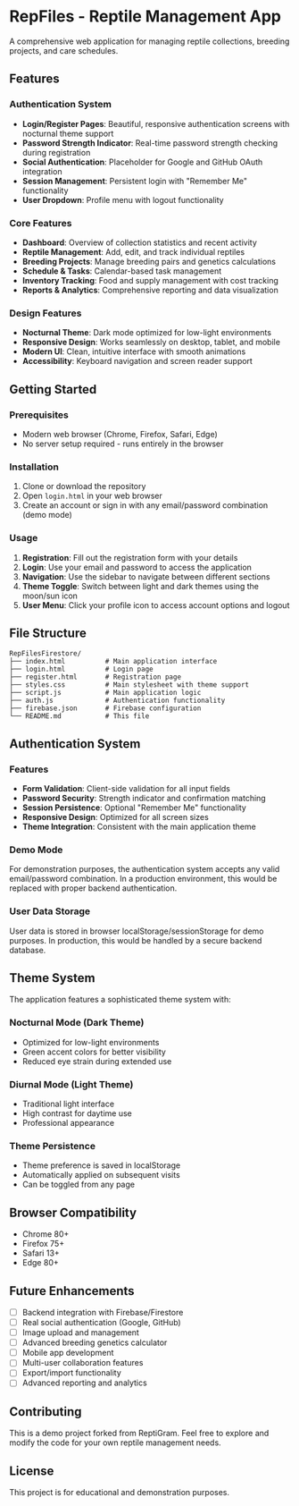 # RepFiles - Reptile Management App

A comprehensive web application for managing reptile collections, breeding projects, and care schedules.

## Features

### Authentication System
- **Login/Register Pages**: Beautiful, responsive authentication screens with nocturnal theme support
- **Password Strength Indicator**: Real-time password strength checking during registration
- **Social Authentication**: Placeholder for Google and GitHub OAuth integration
- **Session Management**: Persistent login with "Remember Me" functionality
- **User Dropdown**: Profile menu with logout functionality

### Core Features
- **Dashboard**: Overview of collection statistics and recent activity
- **Reptile Management**: Add, edit, and track individual reptiles
- **Breeding Projects**: Manage breeding pairs and genetics calculations
- **Schedule & Tasks**: Calendar-based task management
- **Inventory Tracking**: Food and supply management with cost tracking
- **Reports & Analytics**: Comprehensive reporting and data visualization

### Design Features
- **Nocturnal Theme**: Dark mode optimized for low-light environments
- **Responsive Design**: Works seamlessly on desktop, tablet, and mobile
- **Modern UI**: Clean, intuitive interface with smooth animations
- **Accessibility**: Keyboard navigation and screen reader support

## Getting Started

### Prerequisites
- Modern web browser (Chrome, Firefox, Safari, Edge)
- No server setup required - runs entirely in the browser

### Installation
1. Clone or download the repository
2. Open `login.html` in your web browser
3. Create an account or sign in with any email/password combination (demo mode)

### Usage
1. **Registration**: Fill out the registration form with your details
2. **Login**: Use your email and password to access the application
3. **Navigation**: Use the sidebar to navigate between different sections
4. **Theme Toggle**: Switch between light and dark themes using the moon/sun icon
5. **User Menu**: Click your profile icon to access account options and logout

## File Structure

```
RepFilesFirestore/
├── index.html          # Main application interface
├── login.html          # Login page
├── register.html       # Registration page
├── styles.css          # Main stylesheet with theme support
├── script.js           # Main application logic
├── auth.js             # Authentication functionality
├── firebase.json       # Firebase configuration
└── README.md           # This file
```

## Authentication System

### Features
- **Form Validation**: Client-side validation for all input fields
- **Password Security**: Strength indicator and confirmation matching
- **Session Persistence**: Optional "Remember Me" functionality
- **Responsive Design**: Optimized for all screen sizes
- **Theme Integration**: Consistent with the main application theme

### Demo Mode
For demonstration purposes, the authentication system accepts any valid email/password combination. In a production environment, this would be replaced with proper backend authentication.

### User Data Storage
User data is stored in browser localStorage/sessionStorage for demo purposes. In production, this would be handled by a secure backend database.

## Theme System

The application features a sophisticated theme system with:

### Nocturnal Mode (Dark Theme)
- Optimized for low-light environments
- Green accent colors for better visibility
- Reduced eye strain during extended use

### Diurnal Mode (Light Theme)
- Traditional light interface
- High contrast for daytime use
- Professional appearance

### Theme Persistence
- Theme preference is saved in localStorage
- Automatically applied on subsequent visits
- Can be toggled from any page

## Browser Compatibility

- Chrome 80+
- Firefox 75+
- Safari 13+
- Edge 80+

## Future Enhancements

- [ ] Backend integration with Firebase/Firestore
- [ ] Real social authentication (Google, GitHub)
- [ ] Image upload and management
- [ ] Advanced breeding genetics calculator
- [ ] Mobile app development
- [ ] Multi-user collaboration features
- [ ] Export/import functionality
- [ ] Advanced reporting and analytics

## Contributing

This is a demo project forked from ReptiGram. Feel free to explore and modify the code for your own reptile management needs.

## License

This project is for educational and demonstration purposes. 